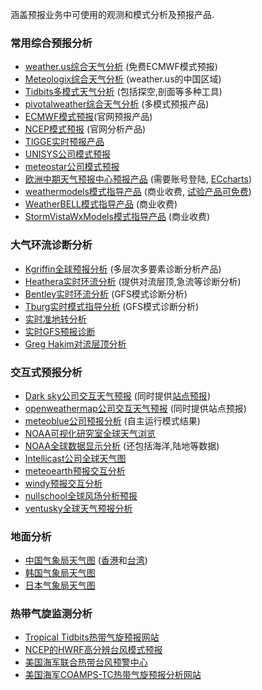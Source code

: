 涵盖预报业务中可使用的观测和模式分析及预报产品.

### 常用综合预报分析
* [weather.us综合天气分析](https://weather.us/) (免费ECMWF模式预报)
* [Meteologix综合天气分析](https://meteologix.com/cn) (weather.us的中国区域)
* [Tidbits多模式天气分析](http://www.tropicaltidbits.com/analysis/models/) (包括探空,剖面等多种工具)
* [pivotalweather综合天气分析](http://www.pivotalweather.com/model.php) (多模式预报产品)
* [ECMWF模式预报](https://www.ecmwf.int/en/forecasts/charts/)(官网预报产品)
* [NCEP模式预报](http://mag.ncep.noaa.gov/) (官网分析产品)
* [TIGGE实时预报产品](http://gpvjma.ccs.hpcc.jp/TIGGE/)
* [UNISYS公司模式预报](http://weather.unisys.com/)
* [meteostar公司模式预报](http://wxweb.meteostar.com/models/)
* [欧洲中期天气预报中心预报产品](https://www.ecmwf.int/en/forecasts/dashboard) (需要账号登陆, [ECcharts](https://www.ecmwf.int/en/forecasts/eccharts))
* [weathermodels模式指导产品](https://weathermodels.com/) (商业收费, [试验产品可免费](http://wx.graphics/))
* [WeatherBELL模式指导产品](http://models.weatherbell.com/) (商业收费)
* [StormVistaWxModels模式指导产品](https://www.stormvistawxmodels.com/) (商业收费)

### 大气环流诊断分析
* [Kgriffin全球预报分析](http://www.atmos.albany.edu/student/kgriffin/maps/) (多层次多要素诊断分析产品)
* [Heathera实时环流分析](http://www.atmos.albany.edu/student/heathera/) (提供对流层顶,急流等诊断分析)
* [Bentley实时环流分析](http://www.atmos.albany.edu/student/abentley/realtime.html) (GFS模式诊断分析)
* [Tburg实时模式指导分析](http://www.atmos.albany.edu/student/tburg/analysis/) (GFS模式诊断分析)
* [实时准地转分析](http://www.atmo.arizona.edu/~tgalarneau/realtime/diagnostics.html)
* [实时GFS预报诊断](http://www.atmo.arizona.edu/~tgalarneau/realtime/gfs_diagnostics.html)
* [Greg Hakim对流层顶分析](https://atmos.washington.edu/~hakim/tropo/)

### 交互式预报分析
* [Dark sky公司交互天气预报](https://maps.darksky.net/) (同时提供[站点预报](https://darksky.net/))
* [openweathermap公司交互天气预报](http://openweathermap.org/weathermap?basemap=map&cities=true&layer=temperature&lat=35&lon=110&zoom=4) (同时提供站点预报)
* [meteoblue公司预报分析](https://www.meteoblue.com/en/weather/webmap/index/college-park_united-states-of-america_4351977?variable=precipitation3h_cloudcover_pressure&level=surface&lines=none&mapcenter=38.9807N-76.9369&zoom=6) (自主运行模式结果)
* [NOAA可视化研究室全球天气浏览](https://www.nnvl.noaa.gov/weatherview/index.html)
* [NOAA全球数据显示分析](https://www.nnvl.noaa.gov/view/globaldata.html) (还包括海洋,陆地等数据)
* [Intellicast公司全球天气图](http://www.intellicast.com/Local/WxMap.aspx)
* [meteoearth预报交互分析](http://www.meteoearth.com/)
* [windy预报交互分析](https://www.windy.com/?22.250,114.167,4)
* [nullschool全球风场分析预报](https://earth.nullschool.net/)
* [ventusky全球天气预报分析](https://www.ventusky.com/?p=33.1;109.1;4&l=rain-3h)

### 地面分析
* [中国气象局天气图](http://www.nmc.cn/publish/observations/china/dm/weatherchart-h000.htm) ([香港](http://www.hko.gov.hk/wxinfo/currwx/wxcht.htm)和[台湾](http://www.cwb.gov.tw/V7e/forecast/fcst/I04.htm))
* [韩国气象局天气图](http://web.kma.go.kr/eng/weather/images/analysischart.jsp)
* [日本气象局天气图](http://www.jma.go.jp/en/g3/)

### 热带气旋监测分析
* [Tropical Tidbits热带气旋预报网站](https://www.tropicaltidbits.com/)
* [NCEP的HWRF高分辨台风模式预报](http://www.emc.ncep.noaa.gov/gc_wmb/vxt/HWRF/)
* [美国海军联合热带台风预警中心](http://www.metoc.navy.mil/jtwc/jtwc.html)
* [美国海军COAMPS-TC热带气旋预报分析网站](https://www.nrlmry.navy.mil/coamps-web/web/tc?&spg=1)
